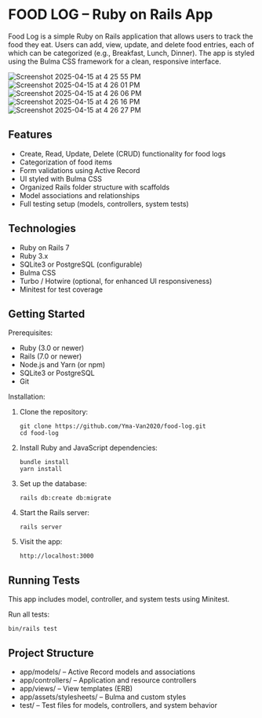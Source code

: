 FOOD LOG – Ruby on Rails App
============================

Food Log is a simple Ruby on Rails application that allows users to track the food they eat. Users can add, view, update, and delete food entries, each of which can be categorized (e.g., Breakfast, Lunch, Dinner). The app is styled using the Bulma CSS framework for a clean, responsive interface.

![Screenshot 2025-04-15 at 4 25 55 PM](https://github.com/user-attachments/assets/b607ffb7-d07e-4f5d-b62c-2cb4296d409d)
![Screenshot 2025-04-15 at 4 26 01 PM](https://github.com/user-attachments/assets/51b841c4-7003-4371-a00a-b27a753bc06b)
![Screenshot 2025-04-15 at 4 26 06 PM](https://github.com/user-attachments/assets/3e6da4c1-c1b3-4ace-81cd-30fd647dbf34)
![Screenshot 2025-04-15 at 4 26 16 PM](https://github.com/user-attachments/assets/7983fc09-dfa4-4ae8-aa0c-c4a173009c93)
![Screenshot 2025-04-15 at 4 26 27 PM](https://github.com/user-attachments/assets/b28778e7-913e-4d14-9be1-b2665d7ff7ac)


Features
--------
- Create, Read, Update, Delete (CRUD) functionality for food logs
- Categorization of food items
- Form validations using Active Record
- UI styled with Bulma CSS
- Organized Rails folder structure with scaffolds
- Model associations and relationships
- Full testing setup (models, controllers, system tests)

Technologies
------------
- Ruby on Rails 7
- Ruby 3.x
- SQLite3 or PostgreSQL (configurable)
- Bulma CSS
- Turbo / Hotwire (optional, for enhanced UI responsiveness)
- Minitest for test coverage

Getting Started
---------------

Prerequisites:
- Ruby (3.0 or newer)
- Rails (7.0 or newer)
- Node.js and Yarn (or npm)
- SQLite3 or PostgreSQL
- Git

Installation:
1. Clone the repository:
   ```
   git clone https://github.com/Yma-Van2020/food-log.git
   cd food-log
   ```

3. Install Ruby and JavaScript dependencies:
   ```
   bundle install
   yarn install
   ```

5. Set up the database:
    ```
   rails db:create db:migrate
    ```

6. Start the Rails server:
   ```
   rails server
   ```

8. Visit the app:
   ```
   http://localhost:3000
   ```

Running Tests
-------------
This app includes model, controller, and system tests using Minitest.

Run all tests:
   ```
   bin/rails test
   ```

Project Structure
-----------------
- app/models/         – Active Record models and associations
- app/controllers/    – Application and resource controllers
- app/views/          – View templates (ERB)
- app/assets/stylesheets/ – Bulma and custom styles
- test/               – Test files for models, controllers, and system behavior
